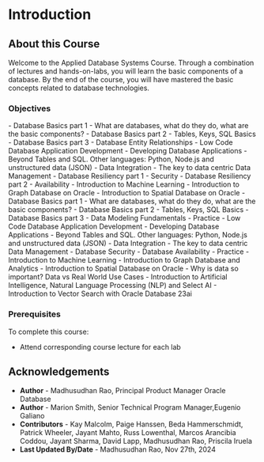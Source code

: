 # Introduction  

## About this Course

Welcome to the Applied Database Systems Course.  Through a combination of lectures and hands-on-labs, you will learn the basic components of a database. By the end of the course, you will have mastered the basic concepts related to database technologies. 

### Objectives

<if type="freetier">
- Database Basics part 1 - What are databases, what do they do, what are the basic components?
- Database Basics part 2 - Tables, Keys, SQL Basics
- Database Basics part 3 - Database Entity Relationships
- Low Code Database Application Development
- Developing Database Applications - Beyond Tables and SQL. Other languages: Python, Node.js and unstructured data (JSON)
- Data Integration - The key to data centric Data Management
- Database Resiliency part 1 - Security
- Database Resiliency part 2 - Availability
- Introduction to Machine Learning
- Introduction to Graph Database on Oracle
- Introduction to Spatial Database on Oracle
</if>
<if type="freetier23ai">
- Database Basics part 1 - What are databases, what do they do, what are the basic components?
- Database Basics part 2 - Tables, Keys, SQL Basics
- Database Basics part 3 - Data Modeling Fundamentals - Practice
- Low Code Database Application Development
- Developing Database Applications - Beyond Tables and SQL. Other languages: Python, Node.js and unstructured data (JSON)
- Data Integration - The key to data centric Data Management
- Database Security
- Database Availability - Practice
- Introduction to Machine Learning
- Introduction to Graph Database and Analytics
- Introduction to Spatial Database on Oracle
- Why is data so important? Data vs Real World Use Cases
- Introduction to Artificial Intelligence, Natural Language Processing (NLP) and Select AI
- Introduction to Vector Search with Oracle Database 23ai
</if>



### Prerequisites

To complete this course:

* Attend corresponding course lecture for each lab

## Acknowledgements

* **Author** - Madhusudhan Rao, Principal Product Manager Oracle Database 
* **Author** - Marion Smith, Senior Technical Program Manager,Eugenio Galiano
* **Contributors** - Kay Malcolm, Paige Hanssen, Beda Hammerschmidt, Patrick Wheeler, Jayant  Mahto, Russ Lowenthal, Marcos Arancibia Coddou, Jayant Sharma, David Lapp, Madhusudhan Rao, Priscila Iruela
* **Last Updated By/Date** - Madhusudhan Rao, Nov 27th, 2024